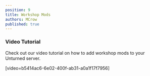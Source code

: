 ```yaml
---
position: 9
title: Workshop Mods
authors: MCrow
published: true
---
```


### Video Tutorial
Check out our video tutorial on how to add workshop mods to your Unturned server.

[video=b5414ac6-6e02-400f-ab31-a0a1f17f7956]
